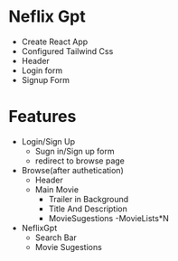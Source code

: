 # Neflix Gpt
- Create React App
- Configured Tailwind Css
- Header
- Login form
- Signup Form



# Features
- Login/Sign Up
    - Sugn in/Sign up form
    - redirect to browse page
- Browse(after authetication)
    - Header
    - Main Movie
        - Trailer in Background
        - Title And Description
        - MovieSugestions
            -MovieLists*N
- NeflixGpt
    - Search Bar
    - Movie Sugestions
